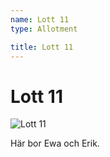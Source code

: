 ```yaml
---
name: Lott 11
type: Allotment

title: Lott 11
---
```

# Lott 11

![Lott 11](/lotter/lott11.jpg#left)

Här bor Ewa och Erik.

